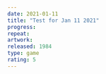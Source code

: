 ```yaml
---
date: 2021-01-11
title: "Test for Jan 11 2021"
progress:
repeat:
artwork:
released: 1984
type: game
rating: 5
---
```

